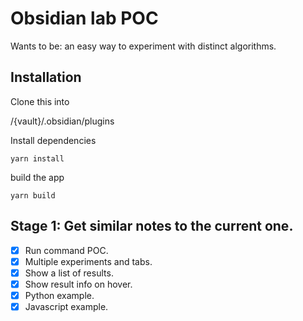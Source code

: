 # Obsidian lab POC

Wants to be: an easy way to experiment with distinct algorithms.

## Installation

Clone this into

/{vault}/.obsidian/plugins


Install dependencies
```
yarn install
```

build the app

```
yarn build
```

## Stage 1: Get similar notes to the current one.

* [X] Run command POC.
* [X] Multiple experiments and tabs.
* [X] Show a list of results.
* [X] Show result info on hover.
* [X] Python example.
* [X] Javascript example.